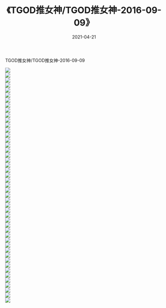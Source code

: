 ﻿---
layout: post
title:  《TGOD推女神/TGOD推女神-2016-09-09》
date:   2021-04-21
img: http://pic.660000.xyz/1:/网络美图/2021/TGOD推女神/TGOD推女神-2016-09-09/000.jpg
categories: [美女, 清纯, 唯美]
---

TGOD推女神/TGOD推女神-2016-09-09

 ![](http://pic.660000.xyz/1:/网络美图/2021/TGOD推女神/TGOD推女神-2016-09-09/001.jpg) <br>![](http://pic.660000.xyz/1:/网络美图/2021/TGOD推女神/TGOD推女神-2016-09-09/002.jpg) <br>![](http://pic.660000.xyz/1:/网络美图/2021/TGOD推女神/TGOD推女神-2016-09-09/003.jpg) <br>![](http://pic.660000.xyz/1:/网络美图/2021/TGOD推女神/TGOD推女神-2016-09-09/004.jpg) <br>![](http://pic.660000.xyz/1:/网络美图/2021/TGOD推女神/TGOD推女神-2016-09-09/005.jpg) <br>![](http://pic.660000.xyz/1:/网络美图/2021/TGOD推女神/TGOD推女神-2016-09-09/006.jpg) <br>![](http://pic.660000.xyz/1:/网络美图/2021/TGOD推女神/TGOD推女神-2016-09-09/007.jpg) <br>![](http://pic.660000.xyz/1:/网络美图/2021/TGOD推女神/TGOD推女神-2016-09-09/008.jpg) <br>![](http://pic.660000.xyz/1:/网络美图/2021/TGOD推女神/TGOD推女神-2016-09-09/009.jpg) <br>![](http://pic.660000.xyz/1:/网络美图/2021/TGOD推女神/TGOD推女神-2016-09-09/010.jpg) <br>![](http://pic.660000.xyz/1:/网络美图/2021/TGOD推女神/TGOD推女神-2016-09-09/011.jpg) <br>![](http://pic.660000.xyz/1:/网络美图/2021/TGOD推女神/TGOD推女神-2016-09-09/012.jpg) <br>![](http://pic.660000.xyz/1:/网络美图/2021/TGOD推女神/TGOD推女神-2016-09-09/013.jpg) <br>![](http://pic.660000.xyz/1:/网络美图/2021/TGOD推女神/TGOD推女神-2016-09-09/014.jpg) <br>![](http://pic.660000.xyz/1:/网络美图/2021/TGOD推女神/TGOD推女神-2016-09-09/015.jpg) <br>![](http://pic.660000.xyz/1:/网络美图/2021/TGOD推女神/TGOD推女神-2016-09-09/016.jpg) <br>![](http://pic.660000.xyz/1:/网络美图/2021/TGOD推女神/TGOD推女神-2016-09-09/017.jpg) <br>![](http://pic.660000.xyz/1:/网络美图/2021/TGOD推女神/TGOD推女神-2016-09-09/018.jpg) <br>![](http://pic.660000.xyz/1:/网络美图/2021/TGOD推女神/TGOD推女神-2016-09-09/019.jpg) <br>![](http://pic.660000.xyz/1:/网络美图/2021/TGOD推女神/TGOD推女神-2016-09-09/020.jpg) <br>![](http://pic.660000.xyz/1:/网络美图/2021/TGOD推女神/TGOD推女神-2016-09-09/021.jpg) <br>![](http://pic.660000.xyz/1:/网络美图/2021/TGOD推女神/TGOD推女神-2016-09-09/022.jpg) <br>![](http://pic.660000.xyz/1:/网络美图/2021/TGOD推女神/TGOD推女神-2016-09-09/023.jpg) <br>![](http://pic.660000.xyz/1:/网络美图/2021/TGOD推女神/TGOD推女神-2016-09-09/024.jpg) <br>![](http://pic.660000.xyz/1:/网络美图/2021/TGOD推女神/TGOD推女神-2016-09-09/025.jpg) <br>![](http://pic.660000.xyz/1:/网络美图/2021/TGOD推女神/TGOD推女神-2016-09-09/026.jpg) <br>![](http://pic.660000.xyz/1:/网络美图/2021/TGOD推女神/TGOD推女神-2016-09-09/027.jpg) <br>![](http://pic.660000.xyz/1:/网络美图/2021/TGOD推女神/TGOD推女神-2016-09-09/028.jpg) <br>![](http://pic.660000.xyz/1:/网络美图/2021/TGOD推女神/TGOD推女神-2016-09-09/029.jpg) <br>![](http://pic.660000.xyz/1:/网络美图/2021/TGOD推女神/TGOD推女神-2016-09-09/030.jpg) <br>![](http://pic.660000.xyz/1:/网络美图/2021/TGOD推女神/TGOD推女神-2016-09-09/031.jpg) <br>![](http://pic.660000.xyz/1:/网络美图/2021/TGOD推女神/TGOD推女神-2016-09-09/032.jpg) <br>![](http://pic.660000.xyz/1:/网络美图/2021/TGOD推女神/TGOD推女神-2016-09-09/033.jpg) <br>![](http://pic.660000.xyz/1:/网络美图/2021/TGOD推女神/TGOD推女神-2016-09-09/034.jpg) <br>![](http://pic.660000.xyz/1:/网络美图/2021/TGOD推女神/TGOD推女神-2016-09-09/035.jpg) <br>![](http://pic.660000.xyz/1:/网络美图/2021/TGOD推女神/TGOD推女神-2016-09-09/036.jpg) <br>![](http://pic.660000.xyz/1:/网络美图/2021/TGOD推女神/TGOD推女神-2016-09-09/037.jpg) <br>![](http://pic.660000.xyz/1:/网络美图/2021/TGOD推女神/TGOD推女神-2016-09-09/038.jpg) <br>![](http://pic.660000.xyz/1:/网络美图/2021/TGOD推女神/TGOD推女神-2016-09-09/039.jpg) <br>![](http://pic.660000.xyz/1:/网络美图/2021/TGOD推女神/TGOD推女神-2016-09-09/040.jpg) <br>![](http://pic.660000.xyz/1:/网络美图/2021/TGOD推女神/TGOD推女神-2016-09-09/041.jpg) <br>![](http://pic.660000.xyz/1:/网络美图/2021/TGOD推女神/TGOD推女神-2016-09-09/042.jpg) <br>![](http://pic.660000.xyz/1:/网络美图/2021/TGOD推女神/TGOD推女神-2016-09-09/043.jpg) <br>![](http://pic.660000.xyz/1:/网络美图/2021/TGOD推女神/TGOD推女神-2016-09-09/044.jpg) <br>![](http://pic.660000.xyz/1:/网络美图/2021/TGOD推女神/TGOD推女神-2016-09-09/045.jpg) <br>![](http://pic.660000.xyz/1:/网络美图/2021/TGOD推女神/TGOD推女神-2016-09-09/046.jpg) <br>![](http://pic.660000.xyz/1:/网络美图/2021/TGOD推女神/TGOD推女神-2016-09-09/047.jpg) <br>